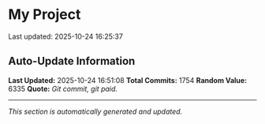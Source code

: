# My Project


Last updated: 2025-10-24 16:25:37

































































































































































































































































































































































































































































































































































































































































































































































































































































































































































































































































































































































































































































































































































































































































































































































































































































































































































































































































































































































































































































































































































































































## Auto-Update Information

**Last Updated:** 2025-10-24 16:51:08
**Total Commits:** 1754
**Random Value:** 6335
**Quote:** _Git commit, git paid._

---
_This section is automatically generated and updated._